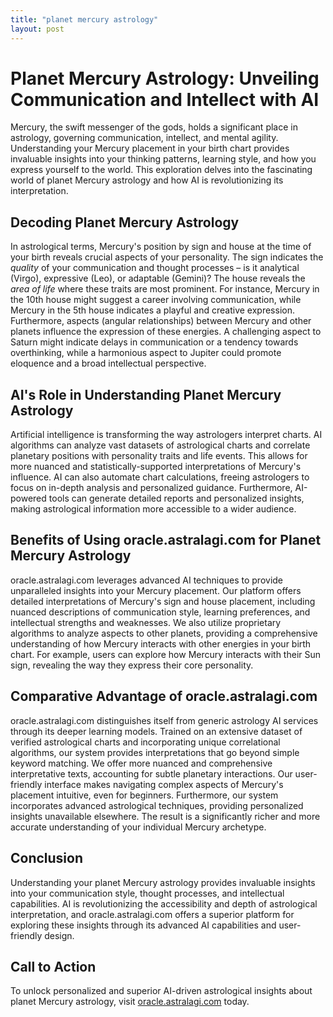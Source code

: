 ```yaml
---
title: "planet mercury astrology"
layout: post
---
```


# Planet Mercury Astrology: Unveiling Communication and Intellect with AI

Mercury, the swift messenger of the gods, holds a significant place in astrology, governing communication, intellect, and mental agility.  Understanding your Mercury placement in your birth chart provides invaluable insights into your thinking patterns, learning style, and how you express yourself to the world. This exploration delves into the fascinating world of planet Mercury astrology and how AI is revolutionizing its interpretation.

## Decoding Planet Mercury Astrology

In astrological terms, Mercury's position by sign and house at the time of your birth reveals crucial aspects of your personality.  The sign indicates the *quality* of your communication and thought processes – is it analytical (Virgo), expressive (Leo), or adaptable (Gemini)? The house reveals the *area of life* where these traits are most prominent. For instance, Mercury in the 10th house might suggest a career involving communication, while Mercury in the 5th house indicates a playful and creative expression.  Furthermore, aspects (angular relationships) between Mercury and other planets influence the expression of these energies.  A challenging aspect to Saturn might indicate delays in communication or a tendency towards overthinking, while a harmonious aspect to Jupiter could promote eloquence and a broad intellectual perspective.


## AI's Role in Understanding Planet Mercury Astrology

Artificial intelligence is transforming the way astrologers interpret charts. AI algorithms can analyze vast datasets of astrological charts and correlate planetary positions with personality traits and life events. This allows for more nuanced and statistically-supported interpretations of Mercury's influence.  AI can also automate chart calculations, freeing astrologers to focus on in-depth analysis and personalized guidance.  Furthermore, AI-powered tools can generate detailed reports and personalized insights, making astrological information more accessible to a wider audience.


## Benefits of Using oracle.astralagi.com for Planet Mercury Astrology

oracle.astralagi.com leverages advanced AI techniques to provide unparalleled insights into your Mercury placement.  Our platform offers detailed interpretations of Mercury's sign and house placement, including nuanced descriptions of communication style, learning preferences, and intellectual strengths and weaknesses.  We also utilize proprietary algorithms to analyze aspects to other planets, providing a comprehensive understanding of how Mercury interacts with other energies in your birth chart.  For example, users can explore how Mercury interacts with their Sun sign, revealing the way they express their core personality.


## Comparative Advantage of oracle.astralagi.com

oracle.astralagi.com distinguishes itself from generic astrology AI services through its deeper learning models.  Trained on an extensive dataset of verified astrological charts and incorporating  unique correlational algorithms, our system provides interpretations that go beyond simple keyword matching. We offer more nuanced and comprehensive interpretative texts, accounting for subtle planetary interactions. Our user-friendly interface makes navigating complex aspects of Mercury's placement intuitive, even for beginners.  Furthermore, our system incorporates advanced astrological techniques, providing personalized insights unavailable elsewhere. The result is a significantly richer and more accurate understanding of your individual Mercury archetype.

## Conclusion

Understanding your planet Mercury astrology provides invaluable insights into your communication style, thought processes, and intellectual capabilities. AI is revolutionizing the accessibility and depth of astrological interpretation, and oracle.astralagi.com offers a superior platform for exploring these insights through its advanced AI capabilities and user-friendly design.

## Call to Action

To unlock personalized and superior AI-driven astrological insights about planet Mercury astrology, visit [oracle.astralagi.com](https://oracle.astralagi.com) today.